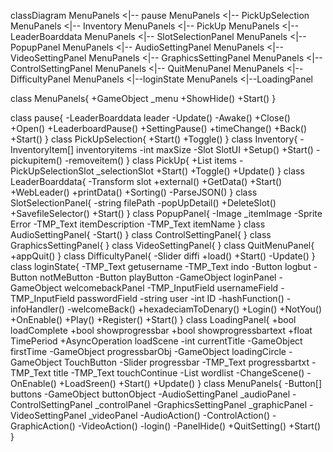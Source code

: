 classDiagram
MenuPanels <|-- pause
MenuPanels <|-- PickUpSelection
MenuPanels <|-- Inventory
MenuPanels <|-- PickUp
MenuPanels <|-- LeaderBoarddata
MenuPanels <|-- SlotSelectionPanel
MenuPanels <|-- PopupPanel
MenuPanels <|-- AudioSettingPanel
MenuPanels <|-- VideoSettingPanel
MenuPanels <|-- GraphicsSettingPanel
MenuPanels <|-- ControlSettingPanel
MenuPanels <|-- QuitMenuPanel
MenuPanels <|--DifficultyPanel
MenuPanels <|--loginState
MenuPanels <|--LoadingPanel

class MenuPanels{
     +GameObject _menu
     +ShowHide()
     +Start()
}
    
   class pause{
        -LeaderBoarddata leader
        -Update()
        -Awake()
        +Close()
        +Open()
        +LeaderboardPause()
        +SettingPause()
        +timeChange()
        +Back()
        +Start()
   }
   class PickUpSelection{
    +Start()
    +Toggle()
   }
   class Inventory{
    -InventoryItem[] inventoryitems
    -int maxSize
    -Slot SlotUI
    +Setup()
    +Start()
    -pickupitem()
    -removeitem()
   }
   class PickUp{
    +List<item> items
    -PickUpSelectionSlot _selectionSlot
    +Start()
    +Toggle()
    +Update()
   }
   class LeaderBoarddata{
    -Transform slot
    +external()
    +GetData()
    +Start()
    +WebLeader()
    +printData()
    +Sorting()
    -ParseJSON()
   }
   class SlotSelectionPanel{
    -string filePath
    -popUpDetail()
    +DeleteSlot()
    +SavefileSelector()
    +Start()
   }
   class PopupPanel{
    -Image _itemImage
    -Sprite Error
    -TMP_Text itemDescription
    -TMP_Text itemName
   }
   class AudioSettingPanel{
    -Start()
   }
   class ControlSettingPanel{   }
   class GraphicsSettingPanel{ }
   class VideoSettingPanel{ }
   class QuitMenuPanel{
    +appQuit()
   }
   class DifficultyPanel{
    -Slider diffi
    +load()
    +Start()
    -Update()
   }
   class loginState{
    -TMP_Text getusername
    -TMP_Text indo
    -Button logbut
    -Button notMeButton
    -Button playButton
    -GameObject loginPanel
    -GameObject welcomebackPanel
    -TMP_InputField usernameField
    -TMP_InputField passwordField
    -string user
    -int ID
    -hashFunction()
    -infoHandler()
    -welcomeBack()
    +hexadeciamToDenary()
    +Login()
    +NotYou()
    +OnEnable()
    +Play()
    +Register()
    +Start()
   }
   class LoadingPanel{
    +bool loadComplete
    +bool showprogressbar
    +bool showprogressbartext
    +float TimePeriod
    +AsyncOperation loadScene
    -int currentTitle
    -GameObject firstTime
    -GameObject progressbarObj
    -GameObject loadingCircle
    -GameObject TouchButton
    -Slider progressbar
    -TMP_Text progressbartxt
    -TMP_Text title
    -TMP_Text touchContinue
    -List<String> wordlist
    -ChangeScene()
    -OnEnable()
    +LoadSreen()
    +Start()
    +Update()
   }
   class MenuPanels{
    -Button[] buttons
    -GameObject buttonObject
    -AudioSettingPanel _audioPanel
    -ControlSettingPanel _controlPanel
    -GraphicsSettingPanel _graphicPanel
    -VideoSettingPanel _videoPanel
    -AudioAction()
    -ControlAction()
    -GraphicAction()
    -VideoAction()
    -login()
    -PanelHide()
    +QuitSetting()
    +Start()
   }